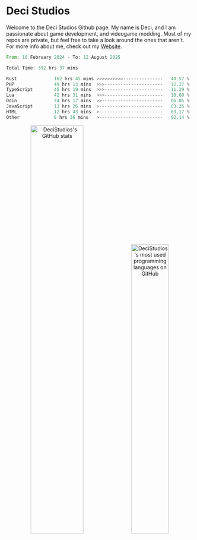 # Deci Studios
Welcome to the Deci Studios Github page. My name is Deci, and I am passionate about game development, and videogame modding. Most of my repos are private, but feel free to take a look around the ones that aren't.
For more info about me, check out my <a href="https://decidev.co.uk" target="_blank">Website</a>.
<!--START_SECTION:waka-->

```rust
From: 10 February 2024 - To: 12 August 2025

Total Time: 392 hrs 37 mins

Rust              162 hrs 45 mins >>>>>>>>>>---------------   40.57 %
PHP               49 hrs 13 mins  >>>----------------------   12.27 %
TypeScript        45 hrs 19 mins  >>>----------------------   11.29 %
Lua               42 hrs 31 mins  >>>----------------------   10.60 %
Odin              24 hrs 17 mins  >>-----------------------   06.05 %
JavaScript        13 hrs 26 mins  >------------------------   03.35 %
HTML              12 hrs 43 mins  >------------------------   03.17 %
Other             8 hrs 36 mins   >------------------------   02.14 %
```

<!--END_SECTION:waka-->
<p align="center">
  <a href="https://github.com/anuraghazra/github-readme-stats" target="_blank"><img src="https://github-readme-stats.vercel.app/api?username=decistudios&show_icons=true&count_private=true&theme=omni&hide_border=true" alt="DeciStudios's GitHub stats" width="53.1%" /></a>
  <a href="https://github.com/anuraghazra/github-readme-stats" target="_blank"><img width="44.7%" src="https://github-readme-stats.vercel.app/api/top-langs/?username=decistudios&theme=omni&layout=compact&hide_border=true&langs_count=6" alt="DeciStudios's most used programming languages on GitHub" /></a>
</p>


